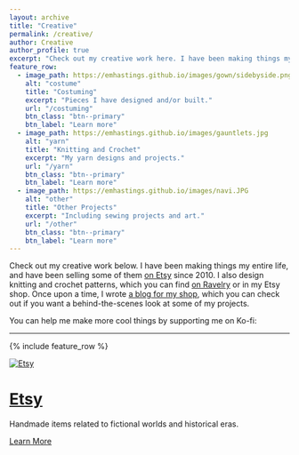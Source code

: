 ```yaml
---
layout: archive
title: "Creative"
permalink: /creative/
author: Creative
author_profile: true
excerpt: "Check out my creative work here. I have been making things my entire life, and have been selling some of them [on Etsy](https://realmsoflegend.etsy.com) since 2010. I also design knitting and crochet patterns, which you can find [on Ravelry](https://www.ravelry.com/designers/emily-hastings) or in my Etsy shop. Once upon a time, I wrote [a blog for my shop](http://realmsoflegend.blogspot.com/), which you can check out if you want a behind-the-scenes look at some of my projects."
feature_row:
  - image_path: https://emhastings.github.io/images/gown/sidebyside.png
    alt: "costume"
    title: "Costuming"
    excerpt: "Pieces I have designed and/or built."
    url: "/costuming"
    btn_class: "btn--primary"
    btn_label: "Learn more"
  - image_path: https://emhastings.github.io/images/gauntlets.jpg
    alt: "yarn"
    title: "Knitting and Crochet"
    excerpt: "My yarn designs and projects."
    url: "/yarn"
    btn_class: "btn--primary"
    btn_label: "Learn more"
  - image_path: https://emhastings.github.io/images/navi.JPG
    alt: "other"
    title: "Other Projects"
    excerpt: "Including sewing projects and art."
    url: "/other"
    btn_class: "btn--primary"
    btn_label: "Learn more"      
---
```


Check out my creative work below. I have been making things my entire life, and have been selling some of them [on Etsy](https://realmsoflegend.etsy.com) since 2010. I also design knitting and crochet patterns, which you can find [on Ravelry](https://www.ravelry.com/designers/emily-hastings) or in my Etsy shop. Once upon a time, I wrote [a blog for my shop](http://realmsoflegend.blogspot.com/), which you can check out if you want a behind-the-scenes look at some of my projects.

You can help me make more cool things by supporting me on Ko-fi: <script type='text/javascript' src='https://ko-fi.com/widgets/widget_2.js'></script><script type='text/javascript'>kofiwidget2.init('Support Me on Ko-fi', '#6B8187', 'C0C1P0Z6');kofiwidget2.draw();</script>  

---

{% include feature_row %}

[![Etsy](https://emhastings.github.io/images/etsy.jpg)](https://realmsoflegend.etsy.com)
# [Etsy](https://realmsoflegend.etsy.com)
Handmade items related to fictional worlds and historical eras.
<p><a href="https://realmsoflegend.etsy.com" class="btn btn--primary"> Learn More </a></p>
